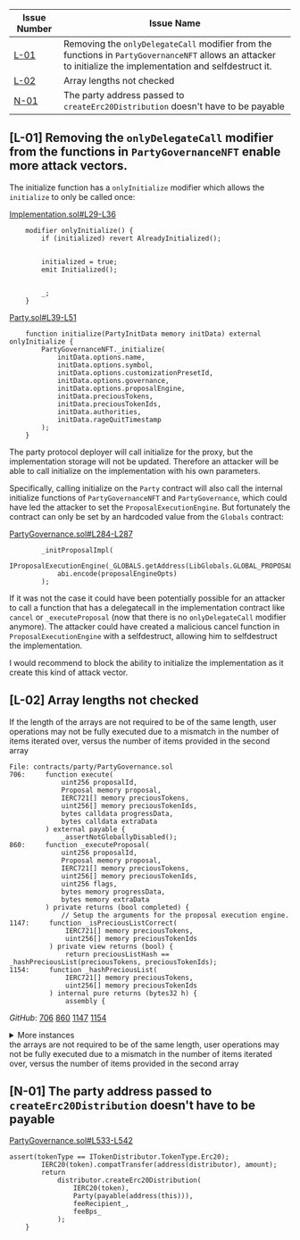 | Issue Number | Issue Name |
|--------------|------------|
| [L-01](#l-01-removing-the-onlydelegatecall-modifier-from-the-functions-in-partygovernancenft-allows-an-attacker-to-initialize-the-implementation-and-selfdestruct-it) | Removing the `onlyDelegateCall` modifier from the functions in `PartyGovernanceNFT` allows an attacker to initialize the implementation and selfdestruct it. |
| [L-02](#l-02-array-lengths-not-checked) | Array lengths not checked |
| [N-01](#n-01-the-party-address-passed-to-createerc20distribution-doesnt-have-to-be-payable) | The party address passed to `createErc20Distribution` doesn't have to be payable |


## [L-01] Removing the `onlyDelegateCall` modifier from the functions in `PartyGovernanceNFT` enable more attack vectors.

The initialize function has a `onlyInitialize` modifier which allows the `initialize` to only be called once:

[Implementation.sol#L29-L36](https://github.com/code-423n4/2023-10-party/blob/b23c65d62a20921c709582b0b76b387f2bb9ebb5/contracts/utils/Implementation.sol#L29-L36)
```solidity
    modifier onlyInitialize() {
        if (initialized) revert AlreadyInitialized();


        initialized = true;
        emit Initialized();


        _;
    }
```

[Party.sol#L39-L51](https://github.com/code-423n4/2023-10-party/blob/b23c65d62a20921c709582b0b76b387f2bb9ebb5/contracts/party/Party.sol#L39-L51)
```solidity
    function initialize(PartyInitData memory initData) external onlyInitialize {
        PartyGovernanceNFT._initialize(
            initData.options.name,
            initData.options.symbol,
            initData.options.customizationPresetId,
            initData.options.governance,
            initData.options.proposalEngine,
            initData.preciousTokens,
            initData.preciousTokenIds,
            initData.authorities,
            initData.rageQuitTimestamp
        );
    }
```

The party protocol deployer will call initialize for the proxy, but the implementation storage will not be updated. Therefore an attacker will be able to call initialize on the implementation with his own parameters.

Specifically, calling initialize on the `Party` contract will also call the internal initialize functions of `PartyGovernanceNFT` and `PartyGovernance`, which could have led the attacker to set the `ProposalExecutionEngine`. But fortunately the contract can only be set by an hardcoded value from the `Globals` contract:

[PartyGovernance.sol#L284-L287](https://github.com/code-423n4/2023-10-party/blob/b23c65d62a20921c709582b0b76b387f2bb9ebb5/contracts/party/PartyGovernance.sol#L284-L287)
```solidity
        _initProposalImpl(
            IProposalExecutionEngine(_GLOBALS.getAddress(LibGlobals.GLOBAL_PROPOSAL_ENGINE_IMPL)),
            abi.encode(proposalEngineOpts)
        );
```

If it was not the case it could have been potentially possible for an attacker to call a function that has a delegatecall in the implementation contract like `cancel` or `_executeProposal` (now that there is no `onlyDelegateCall` modifier anymore). The attacker could have created a malicious cancel function in `ProposalExecutionEngine` with a selfdestruct, allowing him to selfdestruct the implementation.

I would recommend to block the ability to initialize the implementation as it create this kind of attack vector.

## [L-02] Array lengths not checked
If the length of the arrays are not required to be of the same length, user operations may not be fully executed due to a mismatch in the number of items iterated over, versus the number of items provided in the second array

```solidity
File: contracts/party/PartyGovernance.sol
706:     function execute(
             uint256 proposalId,
             Proposal memory proposal,
             IERC721[] memory preciousTokens,
             uint256[] memory preciousTokenIds,
             bytes calldata progressData,
             bytes calldata extraData
         ) external payable {
             _assertNotGloballyDisabled();
860:     function _executeProposal(
             uint256 proposalId,
             Proposal memory proposal,
             IERC721[] memory preciousTokens,
             uint256[] memory preciousTokenIds,
             uint256 flags,
             bytes memory progressData,
             bytes memory extraData
         ) private returns (bool completed) {
             // Setup the arguments for the proposal execution engine.
1147:     function _isPreciousListCorrect(
              IERC721[] memory preciousTokens,
              uint256[] memory preciousTokenIds
          ) private view returns (bool) {
              return preciousListHash == _hashPreciousList(preciousTokens, preciousTokenIds);
1154:     function _hashPreciousList(
              IERC721[] memory preciousTokens,
              uint256[] memory preciousTokenIds
          ) internal pure returns (bytes32 h) {
              assembly {
```
*GitHub*: [706](https://github.com/code-423n4/2023-10-party/blob/main/contracts/party/PartyGovernance.sol#L706) [860](https://github.com/code-423n4/2023-10-party/blob/main/contracts/party/PartyGovernance.sol#L860) [1147](https://github.com/code-423n4/2023-10-party/blob/main/contracts/party/PartyGovernance.sol#L1147) [1154](https://github.com/code-423n4/2023-10-party/blob/main/contracts/party/PartyGovernance.sol#L1154) 
<details>
<summary>More instances</summary>

```solidity
File: contracts/party/PartyGovernanceNFT.sol
81:     function _initialize(
            string memory name_,
            string memory symbol_,
            uint256 customizationPresetId,
            PartyGovernance.GovernanceOpts memory governanceOpts,
            ProposalStorage.ProposalEngineOpts memory proposalEngineOpts,
            IERC721[] memory preciousTokens,
            uint256[] memory preciousTokenIds,
            address[] memory authorities,
            uint40 rageQuitTimestamp_
        ) internal {
```
*GitHub*: [81](https://github.com/code-423n4/2023-10-party/blob/main/contracts/party/PartyGovernanceNFT.sol#L81) 
</details>the arrays are not required to be of the same length, user operations may not be fully executed due to a mismatch in the number of items iterated over, versus the number of items provided in the second array

## [N-01] The party address passed to `createErc20Distribution` doesn't have to be payable

[PartyGovernance.sol#L533-L542](https://github.com/code-423n4/2023-10-party/blob/b23c65d62a20921c709582b0b76b387f2bb9ebb5/contracts/party/PartyGovernance.sol#L533-L542)
```solidity
assert(tokenType == ITokenDistributor.TokenType.Erc20);
        IERC20(token).compatTransfer(address(distributor), amount);
        return
            distributor.createErc20Distribution(
                IERC20(token),
                Party(payable(address(this))),
                feeRecipient_,
                feeBps_
            );
    }
```